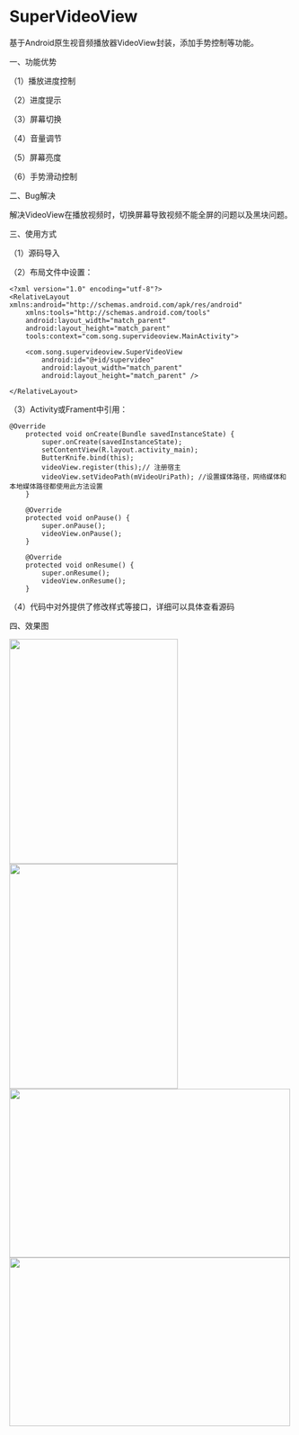 # SuperVideoView
基于Android原生视音频播放器VideoView封装，添加手势控制等功能。

一、功能优势

（1）播放进度控制

（2）进度提示

（3）屏幕切换

（4）音量调节

（5）屏幕亮度

（6）手势滑动控制

二、Bug解决

 解决VideoView在播放视频时，切换屏幕导致视频不能全屏的问题以及黑块问题。

三、使用方式

（1）源码导入

（2）布局文件中设置：

    <?xml version="1.0" encoding="utf-8"?>  
    <RelativeLayout xmlns:android="http://schemas.android.com/apk/res/android"  
        xmlns:tools="http://schemas.android.com/tools"  
        android:layout_width="match_parent"  
        android:layout_height="match_parent"  
        tools:context="com.song.supervideoview.MainActivity">  
     
        <com.song.supervideoview.SuperVideoView  
            android:id="@+id/supervideo"  
            android:layout_width="match_parent"  
            android:layout_height="match_parent" />  
            
    </RelativeLayout>  

（3）Activity或Frament中引用：

    @Override  
        protected void onCreate(Bundle savedInstanceState) {  
            super.onCreate(savedInstanceState);  
            setContentView(R.layout.activity_main);  
            ButterKnife.bind(this);  
            videoView.register(this);// 注册宿主  
            videoView.setVideoPath(mVideoUriPath); //设置媒体路径，网络媒体和本地媒体路径都使用此方法设置  
        }  
      
        @Override  
        protected void onPause() {  
            super.onPause();  
            videoView.onPause();  
        }  
      
        @Override  
        protected void onResume() {  
            super.onResume();  
            videoView.onResume();  
        }  

（4）代码中对外提供了修改样式等接口，详细可以具体查看源码

四、效果图

<img width="300" height="400" src="https://raw.githubusercontent.com/songxiaoliang/SuperVideoView/master/demo/S70425-164928.jpg"/>
<img width="300" height="400" src="https://raw.githubusercontent.com/songxiaoliang/SuperVideoView/master/demo/S70425-164950.jpg"/>
<img width="500" height="300" src="https://raw.githubusercontent.com/songxiaoliang/SuperVideoView/master/demo/S70425-160651.jpg"/>
<img width="500" height="300" src="https://raw.githubusercontent.com/songxiaoliang/SuperVideoView/master/demo/S70425-160704.jpg"/>

